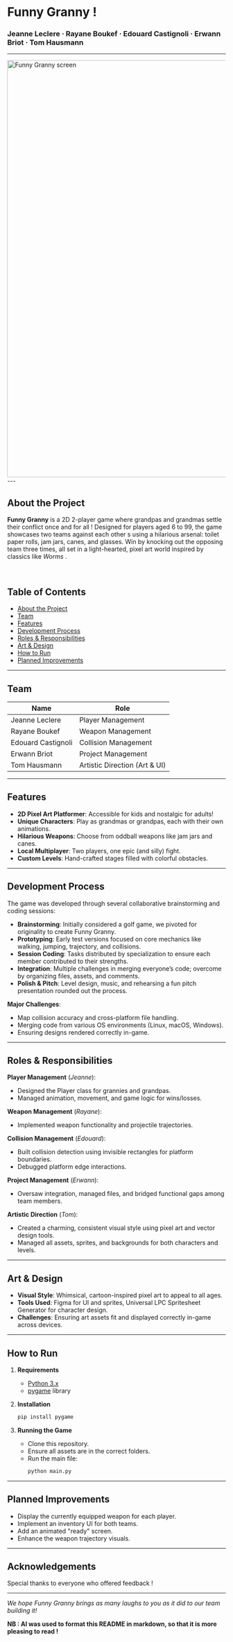 # Funny Granny ! 
### Jeanne Leclere · Rayane Boukef · Edouard Castignoli · Erwann Briot · Tom Hausmann


---
<img width="960" alt="Funny Granny screen" src="https://github.com/user-attachments/assets/f5d2b09a-23d5-4593-8acd-bd724409d5b3" />
---


## About the Project

**Funny Granny** is a  2D 2-player game where grandpas and grandmas settle their conflict once and for all ! Designed for players aged 6 to 99, the game showcases two teams against each other s using a hilarious arsenal: toilet paper rolls, jam jars, canes, and glasses. Win by knocking out the opposing team three times, all set in a light-hearted, pixel art world inspired by classics like *Worms* .

<br/>

## Table of Contents

- [About the Project](#about-the-project)
- [Team](#team)
- [Features](#features)
- [Development Process](#development-process)
- [Roles & Responsibilities](#roles--responsibilities)
- [Art & Design](#art--design)
- [How to Run](#how-to-run)
- [Planned Improvements](#planned-improvements)

---

## Team

| Name               | Role                              |
|--------------------|-----------------------------------|
| Jeanne Leclere     | Player Management                 |
| Rayane Boukef      | Weapon Management                 |
| Edouard Castignoli | Collision Management              |
| Erwann Briot       | Project Management                |
| Tom Hausmann       | Artistic Direction (Art & UI)     |

---

## Features

- **2D Pixel Art Platformer**: Accessible for kids and nostalgic for adults!
- **Unique Characters**: Play as grandmas or grandpas, each with their own animations.
- **Hilarious Weapons**: Choose from oddball weapons like jam jars and canes.
- **Local Multiplayer**: Two players, one epic (and silly) fight.
- **Custom Levels**: Hand-crafted stages filled with colorful obstacles.

---

## Development Process

The game was developed through several collaborative brainstorming and coding sessions:
- **Brainstorming**: Initially considered a golf game, we pivoted for originality to create Funny Granny.
- **Prototyping**: Early test versions focused on core mechanics like walking, jumping, trajectory, and collisions.
- **Session Coding**: Tasks distributed by specialization to ensure each member contributed to their strengths.
- **Integration**: Multiple challenges in merging everyone’s code; overcome by organizing files, assets, and comments.
- **Polish & Pitch**: Level design, music, and rehearsing a fun pitch presentation rounded out the process.

**Major Challenges**:  
- Map collision accuracy and cross-platform file handling.
- Merging code from various OS environments (Linux, macOS, Windows).
- Ensuring designs rendered correctly in-game.

---

## Roles & Responsibilities

**Player Management** (*Jeanne*):  
- Designed the Player class for grannies and grandpas.
- Managed animation, movement, and game logic for wins/losses.

**Weapon Management** (*Rayane*):  
- Implemented weapon functionality and projectile trajectories.

**Collision Management** (*Edouard*):  
- Built collision detection using invisible rectangles for platform boundaries.
- Debugged platform edge interactions.

**Project Management** (*Erwann*):  
- Oversaw integration, managed files, and bridged functional gaps among team members.

**Artistic Direction** (*Tom*):  
- Created a charming, consistent visual style using pixel art and vector design tools.
- Managed all assets, sprites, and backgrounds for both characters and levels.

---

## Art & Design

- **Visual Style**: Whimsical, cartoon-inspired pixel art to appeal to all ages.
- **Tools Used**: Figma for UI and sprites, Universal LPC Spritesheet Generator for character design.
- **Challenges**: Ensuring art assets fit and displayed correctly in-game across devices.

---

## How to Run

1. **Requirements**
   - [Python 3.x](https://www.python.org/)
   - [pygame](https://www.pygame.org/) library

2. **Installation**
   ```bash
   pip install pygame
   ```

3. **Running the Game**
   - Clone this repository.
   - Ensure all assets are in the correct folders.
   - Run the main file:
     ```bash
     python main.py
     ```

---

## Planned Improvements

- Display the currently equipped weapon for each player.
- Implement an inventory UI for both teams.
- Add an animated "ready" screen.
- Enhance the weapon trajectory visuals.

---

## Acknowledgements

Special thanks to everyone who offered feedback !

---

*We hope Funny Granny brings as many laughs to you as it did to our team building it!*




**NB : AI was used to format this README in markdown, so that it is more pleasing to read !**
